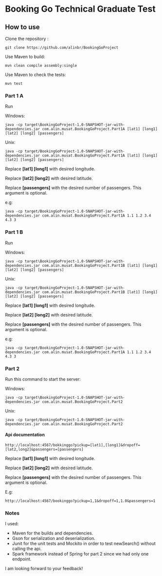 
# Booking Go Technical Graduate Test

## How to use

Clone the repository :
```
git clone https://github.com/alinbr/BookingGoProject
```

Use Maven to build:
```
mvn clean compile assembly:single
```

Use Maven to check the tests:
```
mvn test
```

### Part 1 A

Run

Windows:
```
java -cp target\BookingGoProject-1.0-SNAPSHOT-jar-with-dependencies.jar com.alin.musat.BookingGoProject.Part1A [lat1] [long1] [lat2] [long2] [passengers]
```

Unix: 
```
java -cp target/BookingGoProject-1.0-SNAPSHOT-jar-with-dependencies.jar com.alin.musat.BookingGoProject.Part1A [lat1] [long1] [lat2] [long2] [passengers]
```

Replace **[lat1] [long1]** with desired longitude.

Replace **[lat2] [long2]** with desired latitude.

Replace **[passengers]** with the desired number of passengers. This argument is optional.

e.g:
```
java -cp target/BookingGoProject-1.0-SNAPSHOT-jar-with-dependencies.jar com.alin.musat.BookingGoProject.Part1A 1.1 1.2 3.4 4.3 3
```


 ### Part 1 B
 
Run

Windows:
```
java -cp target\BookingGoProject-1.0-SNAPSHOT-jar-with-dependencies.jar com.alin.musat.BookingGoProject.Part1B [lat1] [long1] [lat2] [long2] [passengers]
```

Unix: 
```
java -cp target/BookingGoProject-1.0-SNAPSHOT-jar-with-dependencies.jar com.alin.musat.BookingGoProject.Part1B [lat1] [long1] [lat2] [long2] [passengers]
```

Replace **[lat1] [long1]** with desired longitude.

Replace **[lat2] [long2]** with desired latitude.

Replace **[passengers]** with the desired number of passengers. This argument is optional.

e.g:
```
java -cp target/BookingGoProject-1.0-SNAPSHOT-jar-with-dependencies.jar com.alin.musat.BookingGoProject.Part1A 1.1 1.2 3.4 4.3 3
```

### Part 2

Run this command to start the server:

Windows:
```
java -cp target\BookingGoProject-1.0-SNAPSHOT-jar-with-dependencies.jar com.alin.musat.BookingGoProject.Part2
```

Unix: 
```
java -cp target/BookingGoProject-1.0-SNAPSHOT-jar-with-dependencies.jar com.alin.musat.BookingGoProject.Part2
```

#### Api documentation

```
http://localhost:4567/bokkinggo?pickup=[lat1],[long1]&dropoff=[lat2,long2]&passengers=[passengers]
```

Replace **[lat1] [long1]** with desired longitude.

Replace **[lat2] [long2]** with desired latitude.

Replace **[passengers]** with the desired number of passengers. This argument is optional.

E.g:
```
http://localhost:4567/bookinggo?pickup=1,1&dropoff=1,1.0&passengers=1
```

### Notes

I used:
* Maven for the builds and dependencies.
* Gson for serialization and deserialization.
* Junit for the unit tests and Mockito in order to test newSearch() without calling the api.
* Spark framework instead of Spring for part 2 since we had only one endpoint.

I am looking forward to your feedback!


